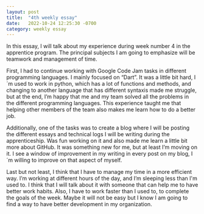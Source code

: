 ```yaml
---
layout: post
title:  "4th weekly essay"
date:   2022-10-24 12:25:30 -0700
category: weekly essay
---
```


In this essay, I will talk about my experience during week number 4 in the apprentice program. The principal subjects I am going to emphasize will be teamwork and management of time.

First, I had to continue working with Google Code Jam tasks in different programming languages. I mainly focused on “Dart”. It was a little bit hard, I´m used to work in python, which has a lot of functions and methods, and changing to another language that has different syntaxis made me struggle, but at the end, I’m happy that me and my team solved all the problems in the different programming languages. This experience taught me that helping other members of the team also makes me learn how to do a better job.

Additionally, one of the tasks was to create a blog where I will be posting the different essays and technical logs I will be writing during the apprenticeship. Was fun working on it and also made me learn a little bit more about GitHub. It was something new for me, but at least I’m moving on it. I see a window of improvement in my writing in every post on my blog, I´m willing to improve on that aspect of myself.

Last but not least, I think that I have to manage my time in a more efficient way. I’m working at different hours of the day, and I’m sleeping less than I'm used to. I think that I will talk about it with someone that can help me to have better work habits. Also, I have to work faster than I used to, to complete the goals of the week. Maybe it will not be easy but I know I am going to find a way to have better development in my organization.